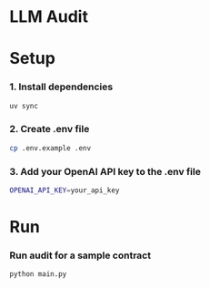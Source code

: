 # LLM Audit

# Setup

### 1. Install dependencies
```bash
uv sync
```

### 2. Create .env file
```bash
cp .env.example .env
```

### 3. Add your OpenAI API key to the .env file

```bash
OPENAI_API_KEY=your_api_key
```

# Run

### Run audit for a sample contract

```bash
python main.py
```